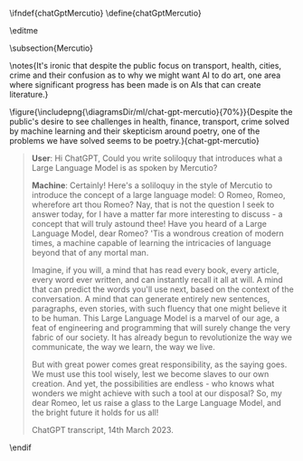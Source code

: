 \ifndef{chatGptMercutio}
\define{chatGptMercutio}

\editme

\subsection{Mercutio}

\notes{It's ironic that despite the public focus on transport, health, cities, crime and their confusion as to why we might want AI to do art, one area where significant progress has been made is on AIs that can create literature.}

\figure{\includepng{\diagramsDir/ml/chat-gpt-mercutio}{70%}}{Despite the public's desire to see challenges in health, finance, transport, crime solved by machine learning and their skepticism around poetry, one of the problems we have solved seems to be poetry.}{chat-gpt-mercutio}

> **User**: Hi ChatGPT, Could you write soliloquy that introduces what a Large Language Model is as spoken by Mercutio?
>
> **Machine**: Certainly! Here's a soliloquy in the style of Mercutio to introduce the concept of a large language model:
> O Romeo, Romeo, wherefore art thou Romeo? Nay, that is not the question I seek to answer today, for I have a matter far more interesting to discuss - a concept that will truly astound thee!
> Have you heard of a Large Language Model, dear Romeo? 'Tis a wondrous creation of modern times, a machine capable of learning the intricacies of language beyond that of any mortal man.
> 
> Imagine, if you will, a mind that has read every book, every article, every word ever written, and can instantly recall it all at will. A mind that can predict the words you'll use next, based on the context of the conversation. A mind that can generate entirely new sentences, paragraphs, even stories, with such fluency that one might believe it to be human.
> This Large Language Model is a marvel of our age, a feat of engineering and programming that will surely change the very fabric of our society. It has already begun to revolutionize the way we communicate, the way we learn, the way we live.
> 
> But with great power comes great responsibility, as the saying goes. We must use this tool wisely, lest we become slaves to our own creation. And yet, the possibilities are endless - who knows what wonders we might achieve with such a tool at our disposal?
So, my dear Romeo, let us raise a glass to the Large Language Model, and the bright future it holds for us all!
>
> ChatGPT transcript, 14th March 2023.




\endif
